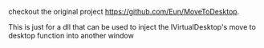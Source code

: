 checkout the original project https://github.com/Eun/MoveToDesktop. 

This is just for a dll that can be used to inject the IVirtualDesktop's move to desktop function into another window
